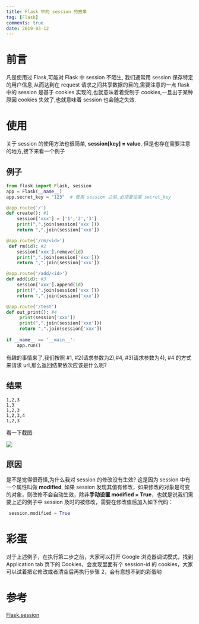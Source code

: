 ```yaml
---
title: Flask 中的 session 的故事
tag: [Flask]
comments: true
date: 2019-03-12
---
```







# 前言

凡是使用过 Flask,可能对 Flask 中  session 不陌生, 我们通常用 session 保存特定的用户信息,从而达到在 request 请求之间共享数据的目的,需要注意的一点 flask 中的 session 是基于 cookies 实现的,也就意味着着受制于 cookies,一旦出于某种原因 cookies 失效了,也就意味着 session 也会随之失效. 


# 使用

关于 session 的使用方法也很简单, **session[key] = value**, 但是也存在需要注意的地方,接下来看一个例子

## 例子

```python
from flask import Flask, session
app = Flask(__name__)
app.secret_key = "123"  # 使用 session 之前,必须要设置 secret_key

@app.route('/')
def create(): #1
    session['xxx'] = ['1','2','3']
    print(",".join(session['xxx']))
    return ",".join(session['xxx'])

@app.route('/rm/<id>')
 def rm(id): #2
    session['xxx'].remove(id)
    print(",".join(session['xxx']))
    return ",".join(session['xxx'])

@app.route('/add/<id>')
def add(id): #3
    session['xxx'].append(id)
    print(",".join(session['xxx']))
    return ",".join(session['xxx'])

@app.route('/test')
def out_print(): #4
     print(session['xxx'])
     print(",".join(session['xxx']))
     return ",".join(session['xxx'])
     
if __name__ == '__main__':
    app.run()
```

有趣的事情来了,我们按照 #1, #2(请求参数为2),#4, #3(请求参数为4), #4 的方式来请求 url,那么返回结果依次应该是什么呢?

## 结果

```
1,2,3
1,3
1,2,3
1,2,3,4
1,2,3
```

看一下截图:

![](http://ww1.sinaimg.cn/large/006wYWbGly1g104yjiipoj30p2085gly.jpg)


## 原因

是不是觉得很奇怪,为什么我对 session 的修改没有生效? 这是因为 session 中有一个属性叫做 **modified**, 如果 session 发现其值有修改，如果修改的对象是可变的对象，则改修不会自动生效，除非**手动设置 modified = True**，也就是说我们需要上述的例子中 session 及时的被修改，需要在修改值后加入如下代码：

```python
 session.modified = True
```

# 彩蛋

对于上述例子，在执行第二步之前，大家可以打开 Google 浏览器调试模式，找到 Application tab 页下的 Cookies，会发现里面有个 session-id 的 cookies，大家可以试着把它修改或者清空后再执行步骤 2，会有意想不到的彩蛋哟


# 参考

[Flask.session](http://flask.pocoo.org/docs/1.0/api/#flask.session)

